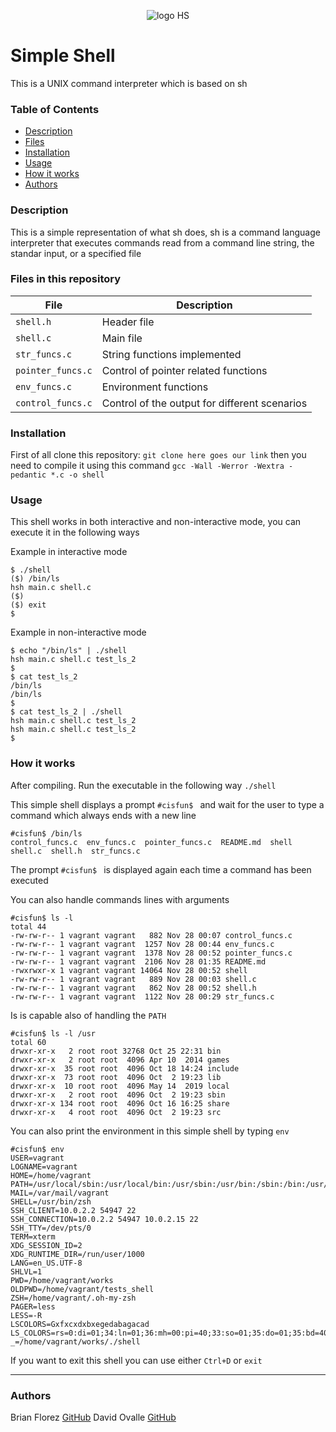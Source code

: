 <p align="center">
   <img src="https://partechpartners.com/media/images/holberton-logo-web.original.png" alt="logo HS">
</p>

# Simple Shell

This is a UNIX command interpreter which is based on sh

### Table of Contents

* [Description](#Description)
* [Files](#Files-in-this-repository)
* [Installation](#Installation)
* [Usage](#Usage)
* [How it works](#How-it-works)
* [Authors](#Authors)

### Description

 This is a simple representation of what sh does, sh is a command language interpreter that executes commands read from a command line string, the standar input, or a specified file

### Files in this repository

File | Description
--- | ---
`shell.h` | Header file
`shell.c` | Main file
`str_funcs.c` | String functions implemented
`pointer_funcs.c` | Control of pointer related functions
`env_funcs.c` | Environment functions
`control_funcs.c` | Control of the output for different scenarios

### Installation

First of all clone this repository: `git clone here goes our link` then you need to compile it using this command `gcc -Wall -Werror -Wextra -pedantic *.c -o shell`

### Usage

This shell works in both interactive and non-interactive mode, you can execute it in the following ways

Example in interactive mode
```
$ ./shell
($) /bin/ls
hsh main.c shell.c
($)
($) exit
$
```
Example in non-interactive mode
```
$ echo "/bin/ls" | ./shell
hsh main.c shell.c test_ls_2
$
$ cat test_ls_2
/bin/ls
/bin/ls
$
$ cat test_ls_2 | ./shell
hsh main.c shell.c test_ls_2
hsh main.c shell.c test_ls_2
$
```

### How it works

After compiling. Run the executable in the following way `./shell`

This simple shell displays a prompt `#cisfun$ ` and wait for the user to type a command which always ends with a new line
```
#cisfun$ /bin/ls
control_funcs.c  env_funcs.c  pointer_funcs.c  README.md  shell  shell.c  shell.h  str_funcs.c
```
The prompt `#cisfun$ ` is displayed again each time a command has been executed

You can also handle commands lines with arguments
```
#cisfun$ ls -l
total 44
-rw-rw-r-- 1 vagrant vagrant   882 Nov 28 00:07 control_funcs.c
-rw-rw-r-- 1 vagrant vagrant  1257 Nov 28 00:44 env_funcs.c
-rw-rw-r-- 1 vagrant vagrant  1378 Nov 28 00:52 pointer_funcs.c
-rw-rw-r-- 1 vagrant vagrant  2106 Nov 28 01:35 README.md
-rwxrwxr-x 1 vagrant vagrant 14064 Nov 28 00:52 shell
-rw-rw-r-- 1 vagrant vagrant   889 Nov 28 00:03 shell.c
-rw-rw-r-- 1 vagrant vagrant   862 Nov 28 00:52 shell.h
-rw-rw-r-- 1 vagrant vagrant  1122 Nov 28 00:29 str_funcs.c
```
Is is capable also of handling the `PATH`
```
#cisfun$ ls -l /usr
total 60
drwxr-xr-x   2 root root 32768 Oct 25 22:31 bin
drwxr-xr-x   2 root root  4096 Apr 10  2014 games
drwxr-xr-x  35 root root  4096 Oct 18 14:24 include
drwxr-xr-x  73 root root  4096 Oct  2 19:23 lib
drwxr-xr-x  10 root root  4096 May 14  2019 local
drwxr-xr-x   2 root root  4096 Oct  2 19:23 sbin
drwxr-xr-x 134 root root  4096 Oct 16 16:25 share
drwxr-xr-x   4 root root  4096 Oct  2 19:23 src

```
You can also print the environment in this simple shell by typing `env`
```
#cisfun$ env
USER=vagrant
LOGNAME=vagrant
HOME=/home/vagrant
PATH=/usr/local/sbin:/usr/local/bin:/usr/sbin:/usr/bin:/sbin:/bin:/usr/games:/usr/local/games
MAIL=/var/mail/vagrant
SHELL=/usr/bin/zsh
SSH_CLIENT=10.0.2.2 54947 22
SSH_CONNECTION=10.0.2.2 54947 10.0.2.15 22
SSH_TTY=/dev/pts/0
TERM=xterm
XDG_SESSION_ID=2
XDG_RUNTIME_DIR=/run/user/1000
LANG=en_US.UTF-8
SHLVL=1
PWD=/home/vagrant/works
OLDPWD=/home/vagrant/tests_shell
ZSH=/home/vagrant/.oh-my-zsh
PAGER=less
LESS=-R
LSCOLORS=Gxfxcxdxbxegedabagacad
LS_COLORS=rs=0:di=01;34:ln=01;36:mh=00:pi=40;33:so=01;35:do=01;35:bd=40;33;01:cd=40;33;01:or=40;31;01:su=37;41:sg=30;43:ca=30;41:tw=30;42:ow=34;42:st=37;44:ex=01;32:*.tar=01;31:*.tgz=01;31:*.arj=01;31:*.taz=01;31:*.lzh=01;31:*.lzma=01;31:*.tlz=01;31:*.txz=01;31:*.zip=01;31:*.z=01;31:*.Z=01;31:*.dz=01;31:*.gz=01;31:*.lz=01;31:*.xz=01;31:*.bz2=01;31:*.bz=01;31:*.tbz=01;31:*.tbz2=01;31:*.tz=01;31:*.deb=01;31:*.rpm=01;31:*.jar=01;31:*.war=01;31:*.ear=01;31:*.sar=01;31:*.rar=01;31:*.ace=01;31:*.zoo=01;31:*.cpio=01;31:*.7z=01;31:*.rz=01;31:*.jpg=01;35:*.jpeg=01;35:*.gif=01;35:*.bmp=01;35:*.pbm=01;35:*.pgm=01;35:*.ppm=01;35:*.tga=01;35:*.xbm=01;35:*.xpm=01;35:*.tif=01;35:*.tiff=01;35:*.png=01;35:*.svg=01;35:*.svgz=01;35:*.mng=01;35:*.pcx=01;35:*.mov=01;35:*.mpg=01;35:*.mpeg=01;35:*.m2v=01;35:*.mkv=01;35:*.webm=01;35:*.ogm=01;35:*.mp4=01;35:*.m4v=01;35:*.mp4v=01;35:*.vob=01;35:*.qt=01;35:*.nuv=01;35:*.wmv=01;35:*.asf=01;35:*.rm=01;35:*.rmvb=01;35:*.flc=01;35:*.avi=01;35:*.fli=01;35:*.flv=01;35:*.gl=01;35:*.dl=01;35:*.xcf=01;35:*.xwd=01;35:*.yuv=01;35:*.cgm=01;35:*.emf=01;35:*.axv=01;35:*.anx=01;35:*.ogv=01;35:*.ogx=01;35:*.aac=00;36:*.au=00;36:*.flac=00;36:*.mid=00;36:*.midi=00;36:*.mka=00;36:*.mp3=00;36:*.mpc=00;36:*.ogg=00;36:*.ra=00;36:*.wav=00;36:*.axa=00;36:*.oga=00;36:*.spx=00;36:*.xspf=00;36:
_=/home/vagrant/works/./shell
```

If you want to exit this shell you can use either `Ctrl+D` or `exit`

---

### Authors

Brian Florez [GitHub](https://github.com/BrianFs04)
David Ovalle [GitHub](https://github.com/Nukemenonai)